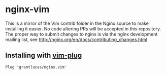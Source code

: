 # nginx-vim

This is a mirror of the Vim contrib folder in the Nginx source to make
installing it easier. No code altering PRs will be accepted in this repository.
The proper way to submit changes to nginx is via the nginx development mailing
list, see http://nginx.org/en/docs/contributing_changes.html

## Installing with [vim-plug](https://github.com/junegunn/vim-plug)

```
Plug 'grantlucas/nginx.vim'
```
